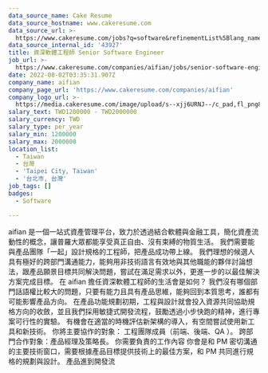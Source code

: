 ```yaml
---
data_source_name: Cake Resume
data_source_hostname: www.cakeresume.com
data_source_url: >-
  https://www.cakeresume.com/jobs?q=software&refinementList%5Blang_name%5D%5B0%5D=English&refinementList%5Bsalary_type%5D=per_year&range%5Bsalary_range%5D%5Bmin%5D=1000000&page=2
data_source_internal_id: '43927'
title: 資深軟體工程師 Senior Software Engineer
job_url: >-
  https://www.cakeresume.com/companies/aifian/jobs/senior-software-engineer-b0ea08
date: 2022-08-02T03:35:31.907Z
company_name: aifian
company_page_url: 'https://www.cakeresume.com/companies/aifian'
company_logo_url: >-
  https://media.cakeresume.com/image/upload/s--xjj6URNJ--/c_pad,fl_png8,h_200,w_200/v1594003769/dqegf8bo2xsfin8seac0.png
salary_text: TWD1200000 - TWD2000000
salary_currency: TWD
salary_type: per_year
salary_min: 1200000
salary_max: 2000000
location_list:
  - Taiwan
  - 台灣
  - 'Taipei City, Taiwan'
  - '台北市, 台灣'
job_tags: []
badges:
  - Software

---
```


aifian 是一個一站式資產管理平台，致力於透過結合軟體與金融工具，簡化資產流動性的概念，讓普羅大眾都能享受真正自由、沒有束縛的物質生活。 我們需要能與產品團隊「一起」設計規格的工程師，把產品成功帶上線。 我們理想的候選人具有極好的跨部門溝通能力，能夠用非技術語言有效地與其他職能的夥伴討論想法，跟產品願景目標共同解決問題，嘗試在滿足需求以外，更進一步的以最佳解決方案完成目標。 在 aifian 擔任資深軟體工程師的生活會是如何？ 我們沒有哪個部門話語權比較大的問題，只要有能力且具有產品思維，能夠回到本質思考，誰都有可能影響產品方向。 在產品功能規劃初期，工程與設計就會投入資源共同協助規格方向的收斂，並且我們採用敏捷式開發流程，鼓勵透過小步快跑的精神，進行專案可行性的實驗。 有機會在適當的時機評估新架構的導入，有空間嘗試使用新工具和新技術。 你將主要協作的對象： 工程團隊成員（前端、後端、QA ）。 跨部門合作對象：產品經理及策略長。 你需要負責的工作內容 你會是和 PM 密切溝通的主要技術窗口，需要根據產品目標提供技術上的最佳方案，和 PM 共同進行規格的規劃與設計。 產品進到開發流
